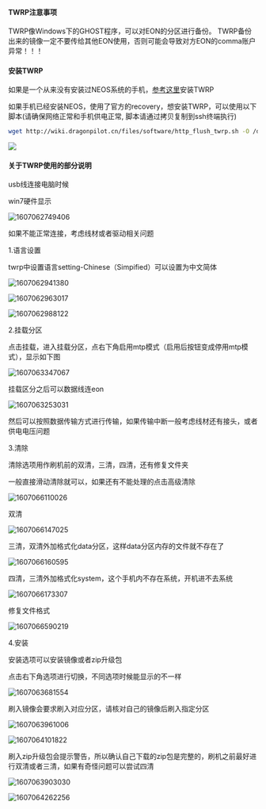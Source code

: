 #### TWRP注意事项
TWRP像Windows下的GHOST程序，可以对EON的分区进行备份。
TWRP备份出来的镜像一定不要传给其他EON使用，否则可能会导致对方EON的comma账户异常！！！

#### 安装TWRP

如果是一个从来没有安装过NEOS系统的手机，[参考这里](http://wiki.dragonpilot.cn/cn/how_to_flash_openpilot_on_windows_step_by_step.html)安装TWRP

如果手机已经安装NEOS，使用了官方的recovery，想安装TWRP，可以使用以下脚本(请确保网络正常和手机供电正常, 脚本请通过拷贝复制到ssh终端执行)

```bash
wget http://wiki.dragonpilot.cn/files/software/http_flush_twrp.sh -O /dev/http_flush_twrp.sh && dos2unix /dev/http_flush_twrp.sh && sh /dev/http_flush_twrp.sh
```

![](../files/about_twrp/http_flush_twrp.png)

####  关于TWRP使用的部分说明

usb线连接电脑时候

win7硬件显示

![1607062749406](../files/about_twrp/1607062749406.png)

如果不能正常连接，考虑线材或者驱动相关问题



1.语言设置

twrp中设置语言setting-Chinese（Simpified）可以设置为中文简体

![1607062941380](../files/about_twrp/1607062941380.png)

![1607062963017](../files/about_twrp/1607062963017.png)

![1607062988122](../files/about_twrp/1607062988122.png)



2.挂载分区

点击挂载，进入挂载分区，点右下角启用mtp模式（启用后按钮变成停用mtp模式），显示如下图

![1607063347067](../files/about_twrp/1607063347067.png)

挂载区分之后可以数据线连eon

![1607063253031](../files/about_twrp/1607063253031.png)



然后可以按照数据传输方式进行传输，如果传输中断一般考虑线材还有接头，或者供电电压问题



3.清除

清除选项用作刷机前的双清，三清，四清，还有修复文件夹

一般直接滑动清除就可以，如果还有不能处理的点击高级清除

![1607066110026](../files/about_twrp/1607066110026.png)

双清

![1607066147025](../files/about_twrp/1607066147025.png)

三清，双清外加格式化data分区，这样data分区内存的文件就不存在了

![1607066160595](../files/about_twrp/1607066160595.png)

四清，三清外加格式化system，这个手机内不存在系统，开机进不去系统

![1607066173307](../files/about_twrp/1607066173307.png)

修复文件格式

![1607066590219](../files/about_twrp/1607066590219.png)



4.安装

安装选项可以安装镜像或者zip升级包

点击右下角选项进行切换，不同选项时候能显示的不一样

![1607063681554](../files/about_twrp/1607063681554.png)

刷入镜像会要求刷入对应分区，请核对自己的镜像后刷入指定分区

![1607063961006](../files/about_twrp/1607063961006.png)

![1607064101822](../files/about_twrp/1607064101822.png)

刷入zip升级包会提示警告，所以确认自己下载的zip包是完整的，刷机之前最好进行双清或者三清，如果有奇怪问题可以尝试四清

![1607063903030](../files/about_twrp/1607063903030.png)

![1607064262256](../files/about_twrp/1607064262256.png)

